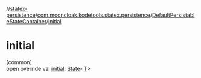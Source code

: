 //[statex-persistence](../../../index.md)/[com.mooncloak.kodetools.statex.persistence](../index.md)/[DefaultPersistableStateContainer](index.md)/[initial](initial.md)

# initial

[common]\
open override val [initial](initial.md): [State](https://developer.android.com/reference/kotlin/androidx/compose/runtime/State.html)&lt;[T](index.md)&gt;
